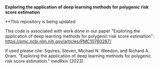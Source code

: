 
**Exploring the application of deep learning methods for polygenic risk score estimation**

**This repository is being updated


















This code is associated with work done in our paper "Exploring the application of deep learning methods for polygenic risk score estimation":
https://pmc.ncbi.nlm.nih.gov/articles/PMC10760287/

If used please cite:
Squires, Steven, Michael N. Weedon, and Richard A. Oram. "Exploring the application of deep learning methods for polygenic risk score estimation." medRxiv (2023).


